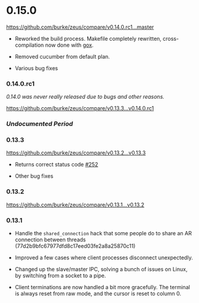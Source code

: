 # 0.15.0

https://github.com/burke/zeus/compare/v0.14.0.rc1...master

* Reworked the build process. Makefile completely rewritten, cross-compilation now done with [gox](github.com/mitchellh/gox).

* Removed cucumber from default plan.

* Various bug fixes

### 0.14.0.rc1

*0.14.0 was never really released due to bugs and other reasons.*

https://github.com/burke/zeus/compare/v0.13.3...v0.14.0.rc1

### *Undocumented Period*

### 0.13.3

https://github.com/burke/zeus/compare/v0.13.2...v0.13.3

* Returns correct status code [#252](https://github.com/burke/zeus/issues/252)

* Other bug fixes

### 0.13.2

https://github.com/burke/zeus/compare/v0.13.1...v0.13.2

### 0.13.1

* Handle the `shared_connection` hack that some people do to share an AR connection between threads (77d2b9bfc67977dfd8c17eed03fe2a8a25870c11)

* Improved a few cases where client processes disconnect unexpectedly.

* Changed up the slave/master IPC, solving a bunch of issues on Linux, by switching from a socket to a pipe.

* Client terminations are now handled a bit more gracefully. The terminal is always reset from raw mode, and the cursor is reset to column 0.
